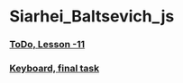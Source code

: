 # Siarhei_Baltsevich_js

### [ToDo, Lesson -11](https://siarheibalt.github.io/Siarhei_Baltsevich_js/2021_03_04-11Lesson)

### [Keyboard, final task](https://siarheibalt.github.io/Siarhei_Baltsevich_js/2021_03_15-13Lesson)
